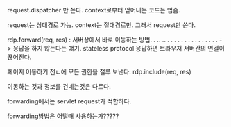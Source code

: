 

request.dispatcher 만 쓴다. context로부터 얻어내는 코드는 업슴. 

request는 상대경로 가능. 
context는 절대경로만. 그래서 request만 쓴다. 

rdp.forward(req, res)   : 서버상에서 바로 이동하는 방법. . ..   ..    . . . . . . . . . . .   . . . . ->  응답을 하지 않는다는 얘기. stateless protocol
응답하면 브라우저 서버간의 연결이 끊어진다. 

페이지 이동하기 전ㄴ에 모든 권한을 절루 보낸다. 
rdp.include(req, res)


이동하는 것과 정보를 건네는것은 다르다. 




forwarding에서는 servlet request가 적합하다.

forwarding방법은 어떨때 사용하는가?????
